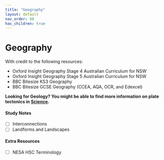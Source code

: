 ```yaml
---
title: "Geography"
layout: default
nav_order: 80
has_children: true
---
```


# Geography

With credit to the following resources:

* Oxford Insight Geography Stage 4 Australian Curriculum for NSW
* Oxford Insight Geography Stage 5 Australian Curriculum for NSW
* BBC Bitesize KS3 Geography
* BBC Bitesize GCSE Geography (CCEA, AQA, OCR, and Edexcel)

**Looking for Geology? You might be able to find more information on plate tectonics in [Science](../science/s5/tectonic-plates.html).**

#### Study Notes

- [ ] Interconnections 
- [ ] Landforms and Landscapes

#### Extra Resources

- [ ] NESA HSC Terminology